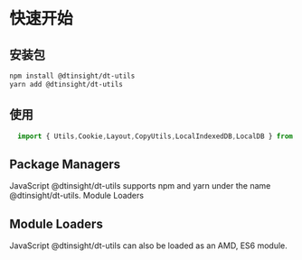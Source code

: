# 快速开始

## 安装包
```bash
npm install @dtinsight/dt-utils
yarn add @dtinsight/dt-utils
```
## 使用

````js
  import { Utils,Cookie,Layout,CopyUtils,LocalIndexedDB,LocalDB } from '@dtinsight/dt-utils';
````

## Package Managers
JavaScript @dtinsight/dt-utils supports npm and yarn under the name @dtinsight/dt-utils. Module Loaders

## Module Loaders
JavaScript @dtinsight/dt-utils can also be loaded as an AMD, ES6 module.
